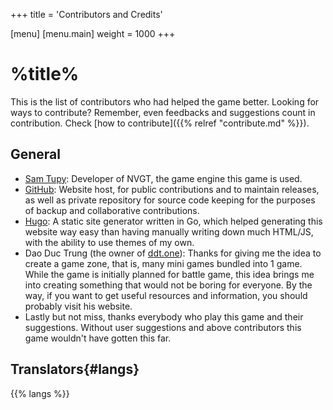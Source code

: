 +++
title = 'Contributors and Credits'

[menu]
  [menu.main]
    weight = 1000
+++
# %title%
This is the list of contributors who had helped the game better. Looking for ways to contribute? Remember, even feedbacks and suggestions count in contribution. Check [how to contribute]({{% relref "contribute.md" %}}).

## General
- [Sam Tupy](https://samtupy.com/): Developer of NVGT, the game engine this game is used.
- [GitHub](https://github.com): Website host, for public contributions and to maintain releases, as well as private repository for source code keeping for the purposes of backup and collaborative contributions.
- [Hugo](https://gohugo.io): A static site generator written in Go, which helped generating this website way easy than having manually writing down much HTML/JS, with the ability to use themes of my own.
- Dao Duc Trung (the owner of [ddt.one](https://ddt.one)): Thanks for giving me the idea to create a game zone, that is, many mini games bundled into 1 game. While the game is initially planned for battle game, this idea brings me into creating something that would not be boring for everyone. By the way, if you want to get useful resources and information, you should probably visit his website.
- Lastly but not miss, thanks everybody who play this game and their suggestions. Without user suggestions and above contributors this game wouldn't have gotten this far.

## Translators{#langs}
{{% langs %}}